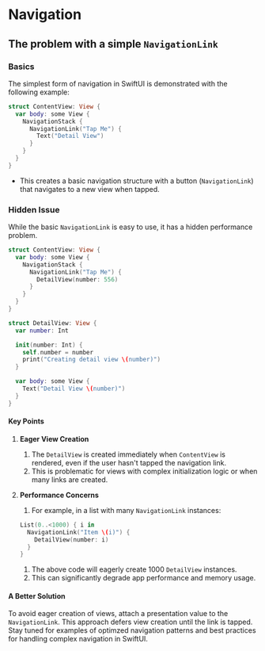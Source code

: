 # Navigation

## The problem with a simple `NavigationLink`

### Basics

The simplest form of navigation in SwiftUI is demonstrated with the following example:

```swift
struct ContentView: View {
  var body: some View {
    NavigationStack {
      NavigationLink("Tap Me") {
        Text("Detail View")
      }
    }
  }
}
```

- This creates a basic navigation structure with a button (`NavigationLink`) that navigates to a new view when tapped.

### Hidden Issue

While the basic `NavigationLink` is easy to use, it has a hidden performance problem.

```swift
struct ContentView: View {
  var body: some View {
    NavigationStack {
      NavigationLink("Tap Me") {
        DetailView(number: 556)
      }
    }
  }
}

struct DetailView: View {
  var number: Int

  init(number: Int) {
    self.number = number
    print("Creating detail view \(number)")
  }

  var body: some View {
    Text("Detail View \(number)")
  }
}
```

#### Key Points

1. **Eager View Creation**
   1. The `DetailView` is created immediately when `ContentView` is rendered, even if the user hasn't tapped the navigation link.
   2. This is problematic for views with complex initialization logic or when many links are created.
2. **Performance Concerns**
   1. For example, in a list with many `NavigationLink` instances:

    ```swift
    List(0..<1000) { i in
      NavigationLink("Item \(i)") {
        DetailView(number: i)
      }
    }
    ```

      1. The above code will eagerly create 1000 `DetailView` instances.
      2. This can significantly degrade app performance and memory usage.

#### A Better Solution

To avoid eager creation of views, attach a presentation value to the `NavigationLink`. This approach defers view creation until the link is tapped.
Stay tuned for examples of optimzed navigation patterns and best practices for handling complex navigation in SwiftUI.
